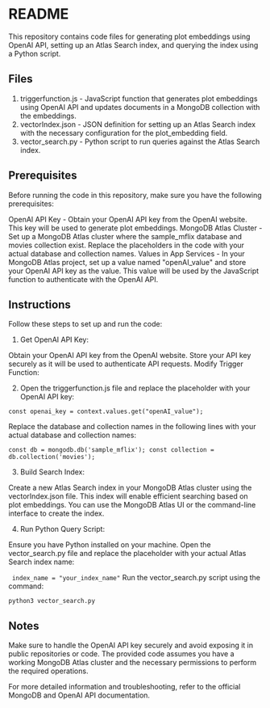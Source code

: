 # README

This repository contains code files for generating plot embeddings using OpenAI API, setting up an Atlas Search index, and querying the index using a Python script.

## Files

1. triggerfunction.js - JavaScript function that generates plot embeddings using OpenAI API and updates documents in a MongoDB collection with the embeddings.
2. vectorIndex.json - JSON definition for setting up an Atlas Search index with the necessary configuration for the plot_embedding field.
3. vector_search.py - Python script to run queries against the Atlas Search index.

## Prerequisites
Before running the code in this repository, make sure you have the following prerequisites:

OpenAI API Key - Obtain your OpenAI API key from the OpenAI website. This key will be used to generate plot embeddings.
MongoDB Atlas Cluster - Set up a MongoDB Atlas cluster where the sample_mflix database and movies collection exist. Replace the placeholders in the code with your actual database and collection names.
Values in App Services - In your MongoDB Atlas project, set up a value named "openAI_value" and store your OpenAI API key as the value. This value will be used by the JavaScript function to authenticate with the OpenAI API.

## Instructions
Follow these steps to set up and run the code:

1. Get OpenAI API Key:

Obtain your OpenAI API key from the OpenAI website.
Store your API key securely as it will be used to authenticate API requests.
Modify Trigger Function:

2. Open the triggerfunction.js file and replace the placeholder with your OpenAI API key:

`const openai_key = context.values.get("openAI_value"); `

Replace the database and collection names in the following lines with your actual database and collection names:

`const db = mongodb.db('sample_mflix');
const collection = db.collection('movies');`

3. Build Search Index:

Create a new Atlas Search index in your MongoDB Atlas cluster using the vectorIndex.json file. This index will enable efficient searching based on plot embeddings. You can use the MongoDB Atlas UI or the command-line interface to create the index.

4. Run Python Query Script:

Ensure you have Python installed on your machine.
Open the vector_search.py file and replace the placeholder with your actual Atlas Search index name:

`
index_name = "your_index_name"`
Run the vector_search.py script using the command:

`python3 vector_search.py`

## Notes

Make sure to handle the OpenAI API key securely and avoid exposing it in public repositories or code.
The provided code assumes you have a working MongoDB Atlas cluster and the necessary permissions to perform the required operations.

For more detailed information and troubleshooting, refer to the official MongoDB and OpenAI API documentation.
